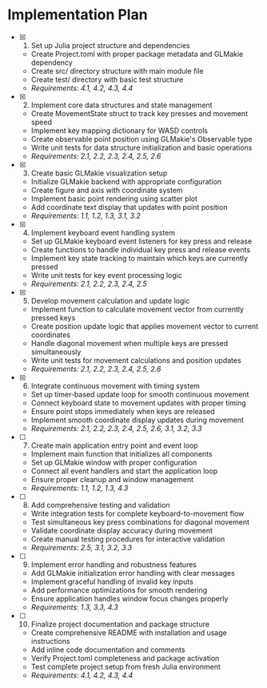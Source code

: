 # Implementation Plan

- [x] 1. Set up Julia project structure and dependencies
  - Create Project.toml with proper package metadata and GLMakie dependency
  - Create src/ directory structure with main module file
  - Create test/ directory with basic test structure
  - _Requirements: 4.1, 4.2, 4.3, 4.4_

- [x] 2. Implement core data structures and state management
  - Create MovementState struct to track key presses and movement speed
  - Implement key mapping dictionary for WASD controls
  - Create observable point position using GLMakie's Observable type
  - Write unit tests for data structure initialization and basic operations
  - _Requirements: 2.1, 2.2, 2.3, 2.4, 2.5, 2.6_

- [x] 3. Create basic GLMakie visualization setup
  - Initialize GLMakie backend with appropriate configuration
  - Create figure and axis with coordinate system
  - Implement basic point rendering using scatter plot
  - Add coordinate text display that updates with point position
  - _Requirements: 1.1, 1.2, 1.3, 3.1, 3.2_

- [x] 4. Implement keyboard event handling system
  - Set up GLMakie keyboard event listeners for key press and release
  - Create functions to handle individual key press and release events
  - Implement key state tracking to maintain which keys are currently pressed
  - Write unit tests for key event processing logic
  - _Requirements: 2.1, 2.2, 2.3, 2.4, 2.5_

- [x] 5. Develop movement calculation and update logic
  - Implement function to calculate movement vector from currently pressed keys
  - Create position update logic that applies movement vector to current coordinates
  - Handle diagonal movement when multiple keys are pressed simultaneously
  - Write unit tests for movement calculations and position updates
  - _Requirements: 2.1, 2.2, 2.3, 2.4, 2.5, 2.6_

- [x] 6. Integrate continuous movement with timing system
  - Set up timer-based update loop for smooth continuous movement
  - Connect keyboard state to movement updates with proper timing
  - Ensure point stops immediately when keys are released
  - Implement smooth coordinate display updates during movement
  - _Requirements: 2.1, 2.2, 2.3, 2.4, 2.5, 2.6, 3.1, 3.2, 3.3_

- [ ] 7. Create main application entry point and event loop
  - Implement main function that initializes all components
  - Set up GLMakie window with proper configuration
  - Connect all event handlers and start the application loop
  - Ensure proper cleanup and window management
  - _Requirements: 1.1, 1.2, 1.3, 4.3_

- [ ] 8. Add comprehensive testing and validation
  - Write integration tests for complete keyboard-to-movement flow
  - Test simultaneous key press combinations for diagonal movement
  - Validate coordinate display accuracy during movement
  - Create manual testing procedures for interactive validation
  - _Requirements: 2.5, 3.1, 3.2, 3.3_

- [ ] 9. Implement error handling and robustness features
  - Add GLMakie initialization error handling with clear messages
  - Implement graceful handling of invalid key inputs
  - Add performance optimizations for smooth rendering
  - Ensure application handles window focus changes properly
  - _Requirements: 1.3, 3.3, 4.3_

- [ ] 10. Finalize project documentation and package structure
  - Create comprehensive README with installation and usage instructions
  - Add inline code documentation and comments
  - Verify Project.toml completeness and package activation
  - Test complete project setup from fresh Julia environment
  - _Requirements: 4.1, 4.2, 4.3, 4.4_